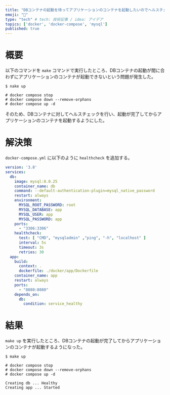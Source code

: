 ```yaml
---
title: "DBコンテナの起動を待ってアプリケーションのコンテナを起動したいのでヘルスチェックを追加する"
emoji: "🐳"
type: "tech" # tech: 技術記事 / idea: アイデア
topics: ['docker', 'docker-compose', 'mysql']
published: true
---
```


# 概要

以下のコマンドを `make` コマンドで実行したところ、DBコンテナの起動が間に合わずにアプリケーションのコンテナが起動できないという問題が発生した。

```shell
$ nake up

# docker compose stop
# docker compose down --remove-orphans
# docker compose up -d
```

そのため、DBコンテナに対してヘルスチェックを行い、起動が完了してからアプリケーションのコンテナを起動するようにした。

# 解決策

`docker-compose.yml` に以下のように `healthcheck` を追加する。

```yaml
version: '3.8'
services:
  db:
    image: mysql:8.0.25
    container_name: db
    command: --default-authentication-plugin=mysql_native_password
    restart: always
    environment:
      MYSQL_ROOT_PASSWORD: root
      MYSQL_DATABASE: app
      MYSQL_USER: app
      MYSQL_PASSWORD: app
    ports:
      - "3306:3306"
    healthcheck:
      test: [ "CMD", "mysqladmin" ,"ping", "-h", "localhost" ]
      interval: 5s
      timeout: 3s
      retries: 30
  app:
    build:
      context: .
      dockerfile: ./docker/app/Dockerfile
    container_name: app
    restart: always
    ports:
      - "8080:8080"
    depends_on:
      db:
        condition: service_healthy
```

# 結果

`make up` を実行したところ、DBコンテナの起動が完了してからアプリケーションのコンテナが起動するようになった。

```shell
$ make up

# docker compose stop
# docker compose down --remove-orphans
# docker compose up -d

Creating db ... Healthy
Creating app ... Started
```
